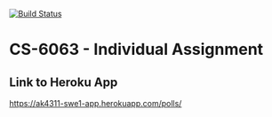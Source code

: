 [![Build Status](https://app.travis-ci.com/aaronk4311/swe1-app.svg?branch=main)](https://app.travis-ci.com/aaronk4311/swe1-app)


# CS-6063 - Individual Assignment

## Link to Heroku App
https://ak4311-swe1-app.herokuapp.com/polls/